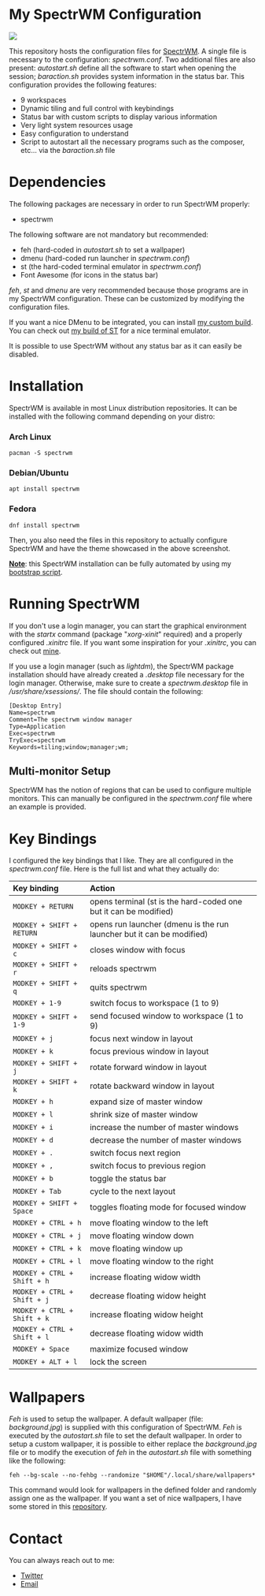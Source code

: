 # My SpectrWM Configuration
![](https://i.postimg.cc/CMD0Kpbc/screenshot-20211019-051.jpg)

This repository hosts the configuration files for [SpectrWM](https://github.com/conformal/spectrwm). A single file is necessary to the configuration: *spectrwm.conf*. Two additional files are also present: *autostart.sh* define all the software to start when opening the session; *baraction.sh* provides system information in the status bar. This configuration provides the following features:

* 9 workspaces
* Dynamic tiling and full control with keybindings
* Status bar with custom scripts to display various information
* Very light system resources usage
* Easy configuration to understand
* Script to autostart all the necessary programs such as the composer, etc... via the *baraction.sh* file

# Dependencies
The following packages are necessary in order to run SpectrWM properly:

* spectrwm

The following software are not mandatory but recommended:
* feh (hard-coded in *autostart.sh* to set a wallpaper)
* dmenu (hard-coded run launcher in *spectrwm.conf*)
* st (the hard-coded terminal emulator in *spectrwm.conf*)
* Font Awesome (for icons in the status bar)

*feh*, *st* and *dmenu* are very recommended because those programs are in my SpectrWM configuration. These can be customized by modifying the configuration files.

If you want a nice DMenu to be integrated, you can install [my custom build](https://github.com/astsu777/dmenu). You can check out [my build of ST](https://github.com/astsu777/st) for a nice terminal emulator.

It is possible to use SpectrWM without any status bar as it can easily be disabled.

# Installation
SpectrWM is available in most Linux distribution repositories. It can be installed with the following command depending on your distro:

### Arch Linux
```
pacman -S spectrwm
```
### Debian/Ubuntu
```
apt install spectrwm
```
### Fedora
```
dnf install spectrwm
```

Then, you also need the files in this repository to actually configure SpectrWM and have the theme showcased in the above screenshot.

<u>**Note**</u>: this SpectrWM installation can be fully automated by using my [bootstrap script](https://github.com/astsu777/bootstrap).

# Running SpectrWM
If you don't use a login manager, you can start the graphical environment with the *startx* command (package "*xorg-xinit*" required) and a properly configured *.xinitrc* file. If you want some inspiration for your *.xinitrc*, you can check out [mine](https://github.com/astsu777/dotfiles/blob/master/config/X11/xinitrc).

If you use a login manager (such as *lightdm*), the SpectrWM package installation should have already created a *.desktop* file necessary for the login manager. Otherwise, make sure to create a *spectrwm.desktop* file in */usr/share/xsessions/*. The file should contain the following:

```
[Desktop Entry]
Name=spectrwm
Comment=The spectrwm window manager
Type=Application
Exec=spectrwm
TryExec=spectrwm
Keywords=tiling;window;manager;wm;
```

## Multi-monitor Setup
SpectrWM has the notion of regions that can be used to configure multiple monitors. This can manually be configured in the *spectrwm.conf* file where an example is provided.

# Key Bindings
I configured the key bindings that I like. They are all configured in the *spectrwm.conf* file. Here is the full list and what they actually do:

| Key binding | Action |
| :--- | :--- |
| `MODKEY + RETURN` | opens terminal (st is the hard-coded one but it can be modified) |
| `MODKEY + SHIFT + RETURN` | opens run launcher (dmenu is the run launcher but it can be modified) |
| `MODKEY + SHIFT + c` | closes window with focus |
| `MODKEY + SHIFT + r` | reloads spectrwm |
| `MODKEY + SHIFT + q` | quits spectrwm |
| `MODKEY + 1-9` | switch focus to workspace (1 to 9) |
| `MODKEY + SHIFT + 1-9` | send focused window to workspace (1 to 9) |
| `MODKEY + j` | focus next window in layout |
| `MODKEY + k` | focus previous window in layout |
| `MODKEY + SHIFT + j` | rotate forward window in layout |
| `MODKEY + SHIFT + k` | rotate backward window in layout |
| `MODKEY + h` | expand size of master window |
| `MODKEY + l` | shrink size of master window |
| `MODKEY + i` | increase the number of master windows |
| `MODKEY + d` | decrease the number of master windows |
| `MODKEY + .` | switch focus next region |
| `MODKEY + ,` | switch focus to previous region |
| `MODKEY + b` | toggle the status bar |
| `MODKEY + Tab` | cycle to the next layout |
| `MODKEY + SHIFT + Space` | toggles floating mode for focused window |
| `MODKEY + CTRL + h` | move floating window to the left |
| `MODKEY + CTRL + j` | move floating window down |
| `MODKEY + CTRL + k` | move floating window up |
| `MODKEY + CTRL + l` | move floating window to the right |
| `MODKEY + CTRL + Shift + h` | increase floating widow width |
| `MODKEY + CTRL + Shift + j` | decrease floating widow height |
| `MODKEY + CTRL + Shift + k` | increase floating widow height |
| `MODKEY + CTRL + Shift + l` | decrease floating widow width |
| `MODKEY + Space` | maximize focused window |
| `MODKEY + ALT + l` | lock the screen |

# Wallpapers
*Feh* is used to setup the wallpaper. A default wallpaper (file: *background.jpg*) is supplied with this configuration of SpectrWM. *Feh* is executed by the *autostart.sh* file to set the default wallpaper. In order to setup a custom wallpaper, it is possible to either replace the *background.jpg* file or to modify the execution of *feh* in the *autostart.sh* file with something like the following:

```
feh --bg-scale --no-fehbg --randomize "$HOME"/.local/share/wallpapers*
```

This command would look for wallpapers in the defined folder and randomly assign one as the wallpaper. If you want a set of nice wallpapers, I have some stored in this [repository](https://github.com/astsu777/wallpapers).

# Contact
You can always reach out to me:

* [Twitter](https://twitter.com/astsu777)
* [Email](mailto:gaetan@ictpourtous.com)

